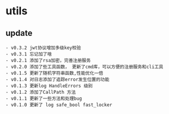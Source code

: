 # utils


## update
    - v0.3.2 jwt协议增加多级key校验
    - v0.3.1 忘记加了啥
    - v0.2.1 添加了rsa加密，完善注册服务 
    - v0.2.0 添加了些工具函数， 更新了cmd库，可以方便的注册服务和cli工具
    - v0.1.5 更新了随机字符串函数,性能优化一倍
    - v0.1.4 对日志添加了追踪error发生位置的功能
    - v0.1.3 更新log HandleErrors 级别
    - v0.1.2 添加了CallPath 方法
    - v0.1.1 更新了一些方法和处理bug
    - v0.1.0 更新了 log safe_bool fast_locker
